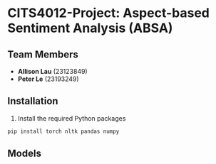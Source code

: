 # CITS4012-Project: Aspect-based Sentiment Analysis (ABSA)

## Team Members
- **Allison Lau** (23123849)
- **Peter Le** (23193249)

## Installation

1. Install the required Python packages
```bash 
pip install torch nltk pandas numpy
```

## Models
